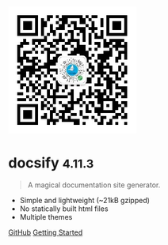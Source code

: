 ![logo](_media/icon.jpg)

# docsify <small>4.11.3</small>

> A magical documentation site generator.

- Simple and lightweight (~21kB gzipped)
- No statically built html files
- Multiple themes

[GitHub](https://github.com/daichangya/docsify-demo/)
[Getting Started](#docsify)